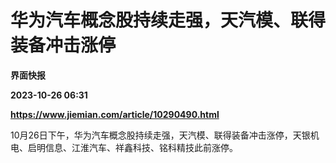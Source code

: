 # 华为汽车概念股持续走强，天汽模、联得装备冲击涨停
**界面快报**

**2023-10-26 06:31**

**https://www.jiemian.com/article/10290490.html**

10月26日下午，华为汽车概念股持续走强，天汽模、联得装备冲击涨停，天银机电、启明信息、江淮汽车、祥鑫科技、铭科精技此前涨停。